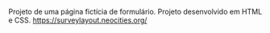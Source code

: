 Projeto de uma página fictícia de formulário. Projeto desenvolvido em HTML e CSS.
https://surveylayout.neocities.org/
